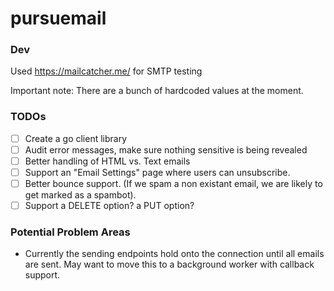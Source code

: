 # pursuemail

### Dev

Used https://mailcatcher.me/ for SMTP testing

Important note: There are a bunch of hardcoded values at the moment.

### TODOs

- [ ] Create a go client library
- [ ] Audit error messages, make sure nothing sensitive is being revealed
- [ ] Better handling of HTML vs. Text emails
- [ ] Support an "Email Settings" page where users can unsubscribe.
- [ ] Better bounce support. (If we spam a non existant email, we are likely to get marked as a spambot).
- [ ] Support a DELETE option? a PUT option?

### Potential Problem Areas

* Currently the sending endpoints hold onto the connection until all emails are sent. May want to move this to a background worker with callback support.
